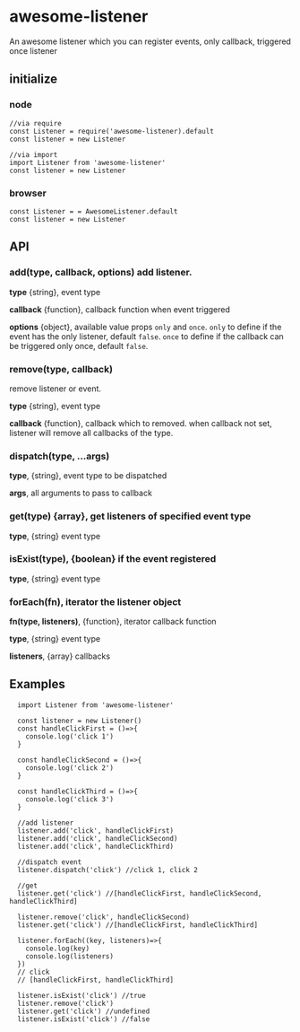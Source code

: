 # awesome-listener
An awesome listener which you can register events, only callback, triggered once listener

## initialize

### node
```
//via require
const Listener = require('awesome-listener).default
const listener = new Listener

//via import
import Listener from 'awesome-listener'
const listener = new Listener
```

### browser
```
const Listener = = AwesomeListener.default
const listener = new Listener
```

## API

### add(type, callback, options) add listener.

**type** {string}, event type

**callback** {function}, callback function when event triggered

**options** {object}, available value props `only` and `once`. `only` to define if the event has the only listener, default `false`. `once` to define if the callback can be triggered only once, default `false`.

### remove(type, callback)

remove listener or event.

**type** {string}, event type

**callback** {function}, callback which to removed. when callback not set, listener will remove all callbacks of the type.

### dispatch(type, ...args)

**type**, {string}, event type to be dispatched

**args**, all arguments to pass to callback

### get(type) {array}, get listeners of specified event type

**type**, {string} event type

### isExist(type), {boolean} if the event registered

**type**, {string} event type

### forEach(fn), iterator the listener object

**fn(type, listeners)**, {function}, iterator callback function

**type**, {string} event type

**listeners**, {array} callbacks


## Examples

```
  import Listener from 'awesome-listener'

  const listener = new Listener()
  const handleClickFirst = ()=>{
    console.log('click 1')
  }

  const handleClickSecond = ()=>{
    console.log('click 2')
  }

  const handleClickThird = ()=>{
    console.log('click 3')
  }

  //add listener
  listener.add('click', handleClickFirst)
  listener.add('click', handleClickSecond)
  listener.add('click', handleClickThird)

  //dispatch event
  listener.dispatch('click') //click 1, click 2

  //get
  listener.get('click') //[handleClickFirst, handleClickSecond, handleClickThird]

  listener.remove('click', handleClickSecond)
  listener.get('click') //[handleClickFirst, handleClickThird]

  listener.forEach((key, listeners)=>{
    console.log(key)
    console.log(listeners)
  }) 
  // click
  // [handleClickFirst, handleClickThird]

  listener.isExist('click') //true
  listener.remove('click')
  listener.get('click') //undefined
  listener.isExist('click') //false

```

